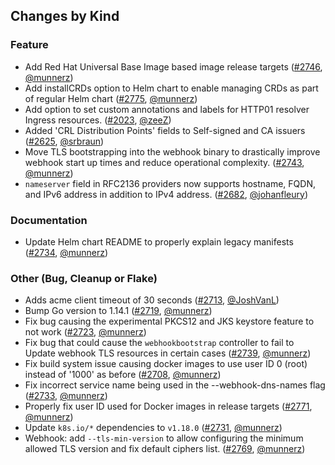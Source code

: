 ## Changes by Kind

### Feature

- Add Red Hat Universal Base Image based image release targets ([#2746](https://github.com/jetstack/cert-manager/pull/2746), [@munnerz](https://github.com/munnerz))
- Add installCRDs option to Helm chart to enable managing CRDs as part of regular Helm chart ([#2775](https://github.com/jetstack/cert-manager/pull/2775), [@munnerz](https://github.com/munnerz))
- Add option to set custom annotations and labels for HTTP01 resolver Ingress resources. ([#2023](https://github.com/jetstack/cert-manager/pull/2023), [@zeeZ](https://github.com/zeeZ))
- Added 'CRL Distribution Points' fields to Self-signed and CA issuers ([#2625](https://github.com/jetstack/cert-manager/pull/2625), [@srbraun](https://github.com/srbraun))
- Move TLS bootstrapping into the webhook binary to drastically improve webhook start up times and reduce operational complexity. ([#2743](https://github.com/jetstack/cert-manager/pull/2743), [@munnerz](https://github.com/munnerz))
- `nameserver` field in RFC2136 providers now supports hostname, FQDN, and IPv6 address in addition to IPv4 address. ([#2682](https://github.com/jetstack/cert-manager/pull/2682), [@johanfleury](https://github.com/johanfleury))

### Documentation

- Update Helm chart README to properly explain legacy manifests ([#2734](https://github.com/jetstack/cert-manager/pull/2734), [@munnerz](https://github.com/munnerz))

### Other (Bug, Cleanup or Flake)

- Adds acme client timeout of 30 seconds ([#2713](https://github.com/jetstack/cert-manager/pull/2713), [@JoshVanL](https://github.com/JoshVanL))
- Bump Go version to 1.14.1 ([#2719](https://github.com/jetstack/cert-manager/pull/2719), [@munnerz](https://github.com/munnerz))
- Fix bug causing the experimental PKCS12 and JKS keystore feature to not work ([#2723](https://github.com/jetstack/cert-manager/pull/2723), [@munnerz](https://github.com/munnerz))
- Fix bug that could cause the `webhookbootstrap` controller to fail to Update webhook TLS resources in certain cases ([#2739](https://github.com/jetstack/cert-manager/pull/2739), [@munnerz](https://github.com/munnerz))
- Fix build system issue causing docker images to use user ID 0 (root) instead of '1000' as before ([#2708](https://github.com/jetstack/cert-manager/pull/2708), [@munnerz](https://github.com/munnerz))
- Fix incorrect service name being used in the --webhook-dns-names flag ([#2733](https://github.com/jetstack/cert-manager/pull/2733), [@munnerz](https://github.com/munnerz))
- Properly fix user ID used for Docker images in release targets ([#2771](https://github.com/jetstack/cert-manager/pull/2771), [@munnerz](https://github.com/munnerz))
- Update `k8s.io/*` dependencies to `v1.18.0` ([#2731](https://github.com/jetstack/cert-manager/pull/2731), [@munnerz](https://github.com/munnerz))
- Webhook: add `--tls-min-version` to allow configuring the minimum allowed TLS version and fix default ciphers list. ([#2769](https://github.com/jetstack/cert-manager/pull/2769), [@munnerz](https://github.com/munnerz))

